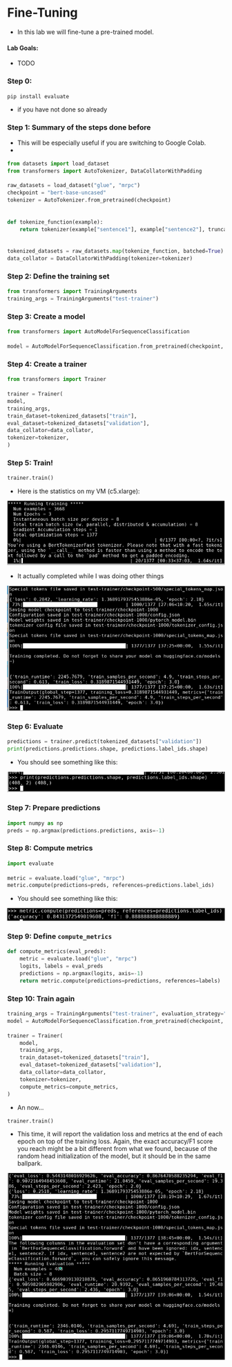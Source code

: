 # Fine-Tuning

* In this lab we will fine-tune a pre-trained model.

#### Lab Goals:

* TODO
### Step 0:

`pip install evaluate`

* if you have not done so already

### Step 1: Summary of the steps done before

* This will be especially useful if you are switching to Google Colab.
* 
```python
from datasets import load_dataset
from transformers import AutoTokenizer, DataCollatorWithPadding

raw_datasets = load_dataset("glue", "mrpc")
checkpoint = "bert-base-uncased"
tokenizer = AutoTokenizer.from_pretrained(checkpoint)


def tokenize_function(example):
    return tokenizer(example["sentence1"], example["sentence2"], truncation=True)


tokenized_datasets = raw_datasets.map(tokenize_function, batched=True)
data_collator = DataCollatorWithPadding(tokenizer=tokenizer)
```

### Step 2: Define the training set

```python
from transformers import TrainingArguments
training_args = TrainingArguments("test-trainer")
```

### Step 3: Create a model

```python
from transformers import AutoModelForSequenceClassification

model = AutoModelForSequenceClassification.from_pretrained(checkpoint, num_labels=2)
```

### Step 4: Create a trainer
    
```python   
from transformers import Trainer

trainer = Trainer(
model,
training_args,
train_dataset=tokenized_datasets["train"],
eval_dataset=tokenized_datasets["validation"],
data_collator=data_collator,
tokenizer=tokenizer,
)
```

### Step 5: Train!

```python
trainer.train()
```

* Here is the statistics on my VM (c5.xlarge):

![](../images/09-train.png)

* It actually completed while I was doing other things

![](../images/10-training.png)

### Step 6: Evaluate

```python
predictions = trainer.predict(tokenized_datasets["validation"])
print(predictions.predictions.shape, predictions.label_ids.shape)
```

* You should see something like this:

![](../images/11-eval.png)

### Step 7: Prepare predictions

```python
import numpy as np
preds = np.argmax(predictions.predictions, axis=-1)

```

### Step 8: Compute metrics

```python
import evaluate

metric = evaluate.load("glue", "mrpc")
metric.compute(predictions=preds, references=predictions.label_ids)
```

* You should see something like this:

![](../images/12-accuracy.png)

### Step 9: Define `compute_metrics`

```python
def compute_metrics(eval_preds):
    metric = evaluate.load("glue", "mrpc")
    logits, labels = eval_preds
    predictions = np.argmax(logits, axis=-1)
    return metric.compute(predictions=predictions, references=labels)
```

### Step 10: Train again

```python
training_args = TrainingArguments("test-trainer", evaluation_strategy="epoch")
model = AutoModelForSequenceClassification.from_pretrained(checkpoint, num_labels=2)

trainer = Trainer(
    model,
    training_args,
    train_dataset=tokenized_datasets["train"],
    eval_dataset=tokenized_datasets["validation"],
    data_collator=data_collator,
    tokenizer=tokenizer,
    compute_metrics=compute_metrics,
)
```

* An now...

```python
trainer.train()
```

* This time, it will report the validation loss and metrics at the end of each epoch on top of the training loss. Again, the exact accuracy/F1 score you reach might be a bit different from what we found, because of the random head initialization of the model, but it should be in the same ballpark.

![](../images/13-training-completed.png)

